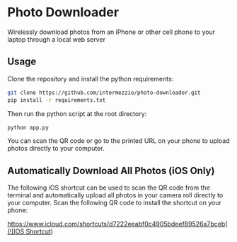 # Photo Downloader

Wirelessly download photos from an iPhone or other cell phone to your laptop through a local web server

## Usage

Clone the repository and install the python requirements:

```sh
git clone https://github.com/intermezzio/photo-downloader.git
pip install -r requirements.txt
```

Then run the python script at the root directory:

```sh
python app.py
```

You can scan the QR code or go to the printed URL on your phone to upload photos directly to your computer.

## Automatically Download All Photos (iOS Only)

The following iOS shortcut can be used to scan the QR code from the terminal and automatically
upload all photos in your camera roll directly to your computer. Scan the following QR code to install
the shortcut on your phone:

[https://www.icloud.com/shortcuts/d7222eeabf0c4905bdeef89526a7bceb](![IOS Shortcut](ios_shortcut_qr.gif))
